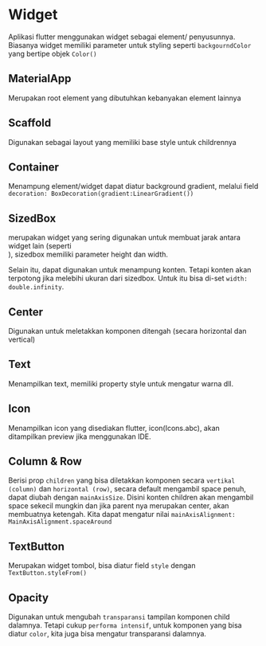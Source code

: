 # Widget

Aplikasi flutter menggunakan widget sebagai element/ penyusunnya. Biasanya widget memiliki parameter untuk styling seperti `backgourndColor` yang bertipe objek `Color()`

## MaterialApp

Merupakan root element yang dibutuhkan kebanyakan element lainnya

## Scaffold

Digunakan sebagai layout yang memiliki base style untuk childrennya

## Container

Menampung element/widget dapat diatur background gradient, melalui field `decoration: BoxDecoration(gradient:LinearGradient())`

## SizedBox

merupakan widget yang sering digunakan untuk membuat jarak antara widget lain (seperti <br>), sizedbox memiliki parameter height dan width.

Selain itu, dapat digunakan untuk menampung konten. Tetapi konten akan terpotong jika melebihi ukuran dari sizedbox. Untuk itu bisa di-set `width: double.infinity`.

## Center

Digunakan untuk meletakkan komponen ditengah (secara horizontal dan vertical)

## Text

Menampilkan text, memiliki property style untuk mengatur warna dll.

## Icon

Menampilkan icon yang disediakan flutter, icon(Icons.abc), akan ditampilkan preview jika menggunakan IDE.

## Column & Row

Berisi prop `children` yang bisa diletakkan komponen secara `vertikal (column)` dan `horizontal (row)`, secara default mengambil space penuh, dapat diubah dengan `mainAxisSize`. Disini konten children akan mengambil space sekecil mungkin dan jika parent nya merupakan center, akan membuatnya ketengah. Kita dapat mengatur nilai `mainAxisAlignment: MainAxisAlignment.spaceAround`

## TextButton

Merupakan widget tombol, bisa diatur field `style` dengan `TextButton.styleFrom()`

## Opacity

Digunakan untuk mengubah `transparansi` tampilan komponen child dalamnya. Tetapi cukup `performa intensif`, untuk komponen yang bisa diatur `color`, kita juga bisa mengatur transparansi dalamnya.
